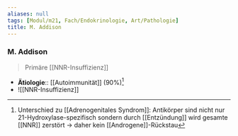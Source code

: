 ```yaml
---
aliases: null
tags: [Modul/m21, Fach/Endokrinologie, Art/Pathologie]
title: M. Addison
---
```

### M. Addison
> Primäre [[NNR-Insuffizienz]]
- **Ätiologie**:: [[Autoimmunität]] (90%)[^1]
- ![[NNR-Insuffizienz]]

[^1]: Unterschied zu [[Adrenogenitales Syndrom]]: Antikörper sind nicht nur 21-Hydroxylase-spezifisch sondern durch [[Entzündung]] wird gesamte [[NNR]] zerstört → daher kein [[Androgene]]-Rückstau